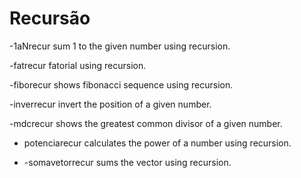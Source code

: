 # Recursão

-1aNrecur sum 1 to the given number using recursion.

-fatrecur fatorial using recursion.

-fiborecur shows fibonacci sequence using recursion.

-inverrecur invert the position of a given number.

-mdcrecur shows the greatest common divisor of a given number.

- potenciarecur calculates the power of a number using recursion.

- -somavetorrecur sums the vector using recursion.

